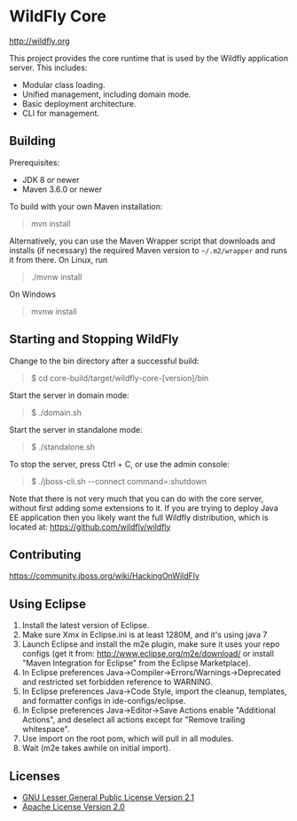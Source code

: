 WildFly Core
============
http://wildfly.org

This project provides the core runtime that is used by the Wildfly application server. This includes:

* Modular class loading.
* Unified management, including domain mode.
* Basic deployment architecture.
* CLI for management.

Building
-------------------

Prerequisites:

* JDK 8 or newer
* Maven 3.6.0 or newer

To build with your own Maven installation:

> mvn install

Alternatively, you can use the Maven Wrapper script that downloads and installs (if necessary) the required Maven version to
`~/.m2/wrapper` and runs it from there. On Linux, run

> ./mvnw install

On Windows

> mvnw install


Starting and Stopping WildFly
------------------------------------------
Change to the bin directory after a successful build:

> $ cd core-build/target/wildfly-core-\[version\]/bin

Start the server in domain mode:

> $ ./domain.sh

Start the server in standalone mode:

> $ ./standalone.sh

To stop the server, press Ctrl + C, or use the admin console:

> $ ./jboss-cli.sh --connect command=:shutdown

Note that there is not very much that you can do with the core server, without first adding some extensions to it.
If you are trying to deploy Java EE application then you likely want the full Wildfly distribution, which is located
at:
https://github.com/wildfly/wildfly

Contributing
------------------
https://community.jboss.org/wiki/HackingOnWildFly

Using Eclipse
-------------
1. Install the latest version of Eclipse.
2. Make sure Xmx in Eclipse.ini is at least 1280M, and it's using java 7
3. Launch Eclipse and install the m2e plugin, make sure it uses your repo configs
   (get it from: http://www.eclipse.org/m2e/download/
   or install "Maven Integration for Eclipse" from the Eclipse Marketplace).
4. In Eclipse preferences Java->Compiler->Errors/Warnings->Deprecated and restricted
   set forbidden reference to WARNING.
5. In Eclipse preferences Java->Code Style, import the cleanup, templates, and
   formatter configs in ide-configs/eclipse.
6. In Eclipse preferences Java->Editor->Save Actions enable "Additional Actions",
   and deselect all actions except for "Remove trailing whitespace".
7. Use import on the root pom, which will pull in all modules.
8. Wait (m2e takes awhile on initial import).

Licenses
--------
* [GNU Lesser General Public License Version 2.1](http://www.gnu.org/licenses/lgpl-2.1-standalone.html)
* [Apache License Version 2.0](http://www.apache.org/licenses/LICENSE-2.0.html)
